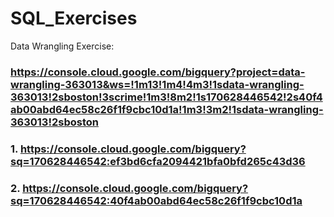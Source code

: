 # SQL_Exercises

Data Wrangling Exercise:
### https://console.cloud.google.com/bigquery?project=data-wrangling-363013&ws=!1m13!1m4!4m3!1sdata-wrangling-363013!2sboston!3scrime!1m3!8m2!1s170628446542!2s40f4ab00abd64ec58c26f1f9cbc10d1a!1m3!3m2!1sdata-wrangling-363013!2sboston
### 1. https://console.cloud.google.com/bigquery?sq=170628446542:ef3bd6cfa2094421bfa0bfd265c43d36
### 2. https://console.cloud.google.com/bigquery?sq=170628446542:40f4ab00abd64ec58c26f1f9cbc10d1a
